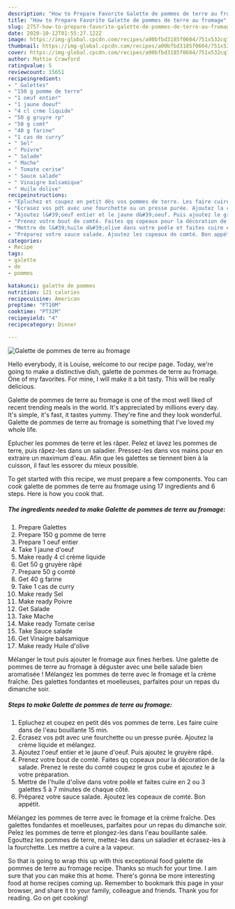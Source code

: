 ```yaml
---
description: "How to Prepare Favorite Galette de pommes de terre au fromage"
title: "How to Prepare Favorite Galette de pommes de terre au fromage"
slug: 2757-how-to-prepare-favorite-galette-de-pommes-de-terre-au-fromage
date: 2020-10-12T01:55:27.122Z
image: https://img-global.cpcdn.com/recipes/a00bfbd3185f0604/751x532cq70/galette-de-pommes-de-terre-au-fromage-photo-principale-de-la-recette.jpg
thumbnail: https://img-global.cpcdn.com/recipes/a00bfbd3185f0604/751x532cq70/galette-de-pommes-de-terre-au-fromage-photo-principale-de-la-recette.jpg
cover: https://img-global.cpcdn.com/recipes/a00bfbd3185f0604/751x532cq70/galette-de-pommes-de-terre-au-fromage-photo-principale-de-la-recette.jpg
author: Mattie Crawford
ratingvalue: 5
reviewcount: 15651
recipeingredient:
- " Galettes"
- "150 g pomme de terre"
- "1 oeuf entier"
- "1 jaune doeuf"
- "4 cl crme liquide"
- "50 g gruyre rp"
- "50 g comt"
- "40 g farine"
- "1 cas de curry"
- " Sel"
- " Poivre"
- " Salade"
- " Mache"
- " Tomate cerise"
- " Sauce salade"
- " Vinaigre balsamique"
- " Huile dolive"
recipeinstructions:
- "Epluchez et coupez en petit dés vos pommes de terre. Les faire cuire dans de l&#39;eau bouillante 15 min."
- "Écrasez vos pdt avec une fourchette ou un presse purée. Ajoutez la crème liquide et mélangez."
- "Ajoutez l&#39;oeuf entier et le jaune d&#39;oeuf. Puis ajoutez le gruyère râpé."
- "Prenez votre bout de comté. Faites qq copeaux pour la décoration de la salade. Prenez le reste du comté coupez le gros cube et ajoutez le à votre préparation."
- "Mettre de l&#39;huile d&#39;olive dans votre poêle et faites cuire en 2 ou 3 galettes 5 à 7 minutes de chaque côté."
- "Préparez votre sauce salade. Ajoutez les copeaux de comté. Bon appétit."
categories:
- Recipe
tags:
- galette
- de
- pommes

katakunci: galette de pommes 
nutrition: 121 calories
recipecuisine: American
preptime: "PT10M"
cooktime: "PT32M"
recipeyield: "4"
recipecategory: Dinner

---
```



![Galette de pommes de terre au fromage](https://img-global.cpcdn.com/recipes/a00bfbd3185f0604/751x532cq70/galette-de-pommes-de-terre-au-fromage-photo-principale-de-la-recette.jpg)

Hello everybody, it is Louise, welcome to our recipe page. Today, we're going to make a distinctive dish, galette de pommes de terre au fromage. One of my favorites. For mine, I will make it a bit tasty. This will be really delicious.

Galette de pommes de terre au fromage is one of the most well liked of recent trending meals in the world. It's appreciated by millions every day. It's simple, it's fast, it tastes yummy. They're fine and they look wonderful. Galette de pommes de terre au fromage is something that I've loved my whole life.

Eplucher les pommes de terre et les râper. Pelez et lavez les pommes de terre, puis râpez-les dans un saladier. Pressez-les dans vos mains pour en extraire un maximum d&#39;eau. Afin que les galettes se tiennent bien à la cuisson, il faut les essorer du mieux possible.


To get started with this recipe, we must prepare a few components. You can cook galette de pommes de terre au fromage using 17 ingredients and 6 steps. Here is how you cook that.

<!--inarticleads1-->

##### The ingredients needed to make Galette de pommes de terre au fromage:

1. Prepare  Galettes
1. Prepare 150 g pomme de terre
1. Prepare 1 oeuf entier
1. Take 1 jaune d&#39;oeuf
1. Make ready 4 cl crème liquide
1. Get 50 g gruyère râpé
1. Prepare 50 g comté
1. Get 40 g farine
1. Take 1 cas de curry
1. Make ready  Sel
1. Make ready  Poivre
1. Get  Salade
1. Take  Mache
1. Make ready  Tomate cerise
1. Take  Sauce salade
1. Get  Vinaigre balsamique
1. Make ready  Huile d&#39;olive


Mélanger le tout puis ajouter le fromage aux fines herbes. Une galette de pommes de terre au fromage à déguster avec une belle salade bien aromatisée ! Mélangez les pommes de terre avec le fromage et la crème fraîche. Des galettes fondantes et moelleuses, parfaites pour un repas du dimanche soir. 

<!--inarticleads2-->

##### Steps to make Galette de pommes de terre au fromage:

1. Epluchez et coupez en petit dés vos pommes de terre. Les faire cuire dans de l&#39;eau bouillante 15 min.
1. Écrasez vos pdt avec une fourchette ou un presse purée. Ajoutez la crème liquide et mélangez.
1. Ajoutez l&#39;oeuf entier et le jaune d&#39;oeuf. Puis ajoutez le gruyère râpé.
1. Prenez votre bout de comté. Faites qq copeaux pour la décoration de la salade. Prenez le reste du comté coupez le gros cube et ajoutez le à votre préparation.
1. Mettre de l&#39;huile d&#39;olive dans votre poêle et faites cuire en 2 ou 3 galettes 5 à 7 minutes de chaque côté.
1. Préparez votre sauce salade. Ajoutez les copeaux de comté. Bon appétit.


Mélangez les pommes de terre avec le fromage et la crème fraîche. Des galettes fondantes et moelleuses, parfaites pour un repas du dimanche soir. Pelez les pommes de terre et plongez-les dans l&#39;eau bouillante salée. Egouttez les pommes de terre, mettez-les dans un saladier et écrasez-les à la fourchette. Les mettre a cuire a la vapeur. 

So that is going to wrap this up with this exceptional food galette de pommes de terre au fromage recipe. Thanks so much for your time. I am sure that you can make this at home. There's gonna be more interesting food at home recipes coming up. Remember to bookmark this page in your browser, and share it to your family, colleague and friends. Thank you for reading. Go on get cooking!
